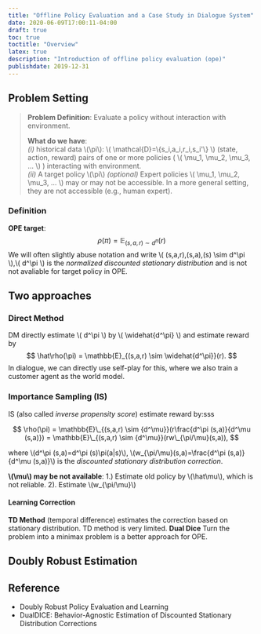 ```yaml
---
title: "Offline Policy Evaluation and a Case Study in Dialogue System"
date: 2020-06-09T17:00:11-04:00
draft: true
toc: true
toctitle: "Overview"
latex: true
description: "Introduction of offline policy evaluation (ope)"
publishdate: 2019-12-31
---
```



## Problem Setting

> **Problem Definition**: Evaluate a policy without interaction with environment.
>
> **What do we have**:\
> *(i)* historical data \\(\pi\\): \\( \mathcal{D}=\\{s_i,a_i,r_i,s_i'\\} \\) (state, action, reward) pairs of one or more policies ( \\( \mu_1, \mu_2, \mu_3, ... \\) ) interacting with environment. \
> *(ii)* A target policy \\(\pi\\)
> *(optional)* Expert policies \\( \mu_1, \mu_2, \mu_3, ... \\) may or may not be accessible. In a more general setting, they are not accessible (e.g., human expert).

### Definition

**OPE target**:
$$ \rho(\pi) = \mathbb{E}_{(s,a,r) \sim d^\pi}(r) $$
We will often slightly abuse notation and write \\( (s,a,r),(s,a),(s) \sim d^\pi \\),\\( d^\pi \\) is the *normalized discounted stationary distribution* and is not not avaliable for target policy in OPE.

## Two approaches

### Direct Method

DM directly estimate \\( d^\pi \\) by \\( \widehat{d^\pi} \\) and estimate reward by
$$ \hat\rho(\pi) = \mathbb{E}_{(s,a,r) \sim \widehat{d^\pi}}(r). $$
In dialogue, we can directly use self-play for this, where we also train a customer agent as the world model.

### Importance Sampling (IS)

IS (also called *inverse propensity score*) estimate reward by:sss

$$ \rho(\pi) = \mathbb{E}\_{(s,a,r) \sim {d^\mu}}(r\frac{d^\pi (s,a)}{d^\mu (s,a)}) = \mathbb{E}\_{(s,a,r) \sim {d^\mu}}(rw\_{\pi/\mu}(s,a)), $$


where \\(d^\pi (s,a)=d^\pi (s)\pi(a|s)\\),  \\(w\_{\pi/\mu}(s,a)=\frac{d^\pi (s,a)}{d^\mu (s,a)}\\) is the *discounted stationary distribution correction*.

**\\(\mu\\)  may be not available**: 1.) Estimate old policy by \\(\hat\mu\\), which is not reliable. 2). Estimate \\(w\_{\pi/\mu}\\) 

#### Learning Correction
**TD Method** (temporal difference) estimates the correction based on stationary distribution. TD method is very limited. 
**Dual Dice** Turn the problem into a minimax problem is a better approach for OPE. 

## Doubly Robust Estimation


## Reference
- Doubly Robust Policy Evaluation and Learning
- DualDICE: Behavior-Agnostic Estimation of Discounted Stationary Distribution Corrections
